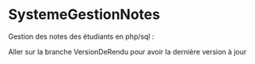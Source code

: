 # SystemeGestionNotes
 Gestion des notes des étudiants en php/sql :

Aller sur la branche VersionDeRendu pour avoir la dernière version à jour
 
